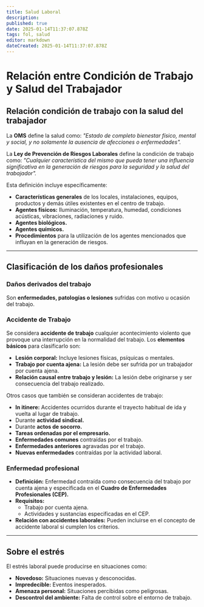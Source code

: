 ```yaml
---
title: Salud Laboral
description: 
published: true
date: 2025-01-14T11:37:07.878Z
tags: fol, salud
editor: markdown
dateCreated: 2025-01-14T11:37:07.878Z
---
```


# Relación entre Condición de Trabajo y Salud del Trabajador


## Relación condición de trabajo con la salud del trabajador

La **OMS** define la salud como: _"Estado de completo bienestar físico, mental y social, y no solamente la ausencia de afecciones o enfermedades"._

La **Ley de Prevención de Riesgos Laborales** define la condición de trabajo como: _"Cualquier característica del mismo que pueda tener una influencia significativa en la generación de riesgos para la seguridad y la salud del trabajador"._

Esta definición incluye específicamente:
- **Características generales** de los locales, instalaciones, equipos, productos y demás útiles existentes en el centro de trabajo.
- **Agentes físicos:** Iluminación, temperatura, humedad, condiciones acústicas, vibraciones, radiaciones y ruido.
- **Agentes biológicos.**
- **Agentes químicos.**
- **Procedimientos** para la utilización de los agentes mencionados que influyan en la generación de riesgos.

---

## Clasificación de los daños profesionales

### Daños derivados del trabajo
Son **enfermedades, patologías o lesiones** sufridas con motivo u ocasión del trabajo.

### Accidente de Trabajo
Se considera **accidente de trabajo** cualquier acontecimiento violento que provoque una interrupción en la normalidad del trabajo. Los **elementos básicos** para clasificarlo son:
- **Lesión corporal:** Incluye lesiones físicas, psíquicas o mentales.
- **Trabajo por cuenta ajena:** La lesión debe ser sufrida por un trabajador por cuenta ajena.
- **Relación causal entre trabajo y lesión:** La lesión debe originarse y ser consecuencia del trabajo realizado.

Otros casos que también se consideran accidentes de trabajo:
- **In itinere:** Accidentes ocurridos durante el trayecto habitual de ida y vuelta al lugar de trabajo.
- Durante **actividad sindical.**
- Durante **actos de socorro.**
- **Tareas ordenadas por el empresario.**
- **Enfermedades comunes** contraídas por el trabajo.
- **Enfermedades anteriores** agravadas por el trabajo.
- **Nuevas enfermedades** contraídas por la actividad laboral.

### Enfermedad profesional
- **Definición:** Enfermedad contraída como consecuencia del trabajo por cuenta ajena y especificada en el **Cuadro de Enfermedades Profesionales (CEP).**
- **Requisitos:**
  - Trabajo por cuenta ajena.
  - Actividades y sustancias especificadas en el CEP.
- **Relación con accidentes laborales:** Pueden incluirse en el concepto de accidente laboral si cumplen los criterios.

---

## Sobre el estrés
El estrés laboral puede producirse en situaciones como:
- **Novedoso:** Situaciones nuevas y desconocidas.
- **Impredecible:** Eventos inesperados.
- **Amenaza personal:** Situaciones percibidas como peligrosas.
- **Descontrol del ambiente:** Falta de control sobre el entorno de trabajo.



